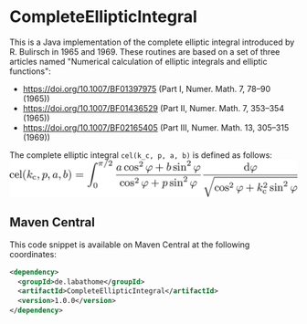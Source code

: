 # CompleteEllipticIntegral
This is a Java implementation of the complete elliptic integral introduced by R. Bulirsch in 1965 and 1969.
These routines are based on a set of three articles named "Numerical calculation of elliptic integrals and elliptic functions":
 * https://doi.org/10.1007/BF01397975 (Part I, Numer. Math. 7, 78–90 (1965))
 * https://doi.org/10.1007/BF01436529 (Part II, Numer. Math. 7, 353–354 (1965))
 * https://doi.org/10.1007/BF02165405 (Part III, Numer. Math. 13, 305–315 (1969))

The complete elliptic integral `cel(k_c, p, a, b)` is defined as follows:
![asdf](eqn/cel.png)

## Maven Central
This code snippet is available on Maven Central at the following coordinates:

```xml
<dependency>
  <groupId>de.labathome</groupId>
  <artifactId>CompleteEllipticIntegral</artifactId>
  <version>1.0.0</version>
</dependency>
```
